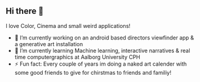 ## Hi there 👋

I love Color, Cinema and small weird applications!

- 🔭 I’m currently working on an android based directors viewfinder app & a generative art installation
- 🌱 I’m currently learning Machine learning, interactive narratives & real time computergraphics at Aalborg University CPH
- ⚡ Fun fact: Every couple of years im doing a naked art calender with some good friends to give for chirstmas to friends and familiy!

<!--
**MikkelKPersson/MikkelKPersson** is a ✨ _special_ ✨ repository because its `README.md` (this file) appears on your GitHub profile.

Here are some ideas to get you started:

- 🔭 I’m currently working on ...
- 🌱 I’m currently learning ...
- 👯 I’m looking to collaborate on ...
- 🤔 I’m looking for help with ...
- 💬 Ask me about ...
- 📫 How to reach me: ...
- 😄 Pronouns: ...
- ⚡ Fun fact: ...
-->
